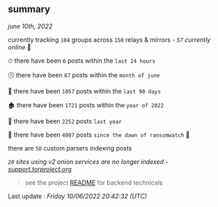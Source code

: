 
## summary
_june 10th, 2022_

currently tracking `104` groups across `150` relays & mirrors - _`57` currently online_ 📡

⏲ there have been `6` posts within the `last 24 hours`

🕓 there have been `87` posts within the `month of june`

📅 there have been `1057` posts within the `last 90 days`

🏚 there have been `1721` posts within the `year of 2022`

🚀 there have been `2252` posts `last year`

🦕 there have been `4007` posts `since the dawn of ransomwatch` 🐣

there are `50` custom parsers indexing posts

_`20` sites using v2 onion services are no longer indexed - [support.torproject.org](https://support.torproject.org/onionservices/v2-deprecation/)_

> see the project [README](https://github.com/jmousqueton/ransomwatch#readme) for backend technicals



Last update : _Friday 10/06/2022 20:42:32 (UTC)_

